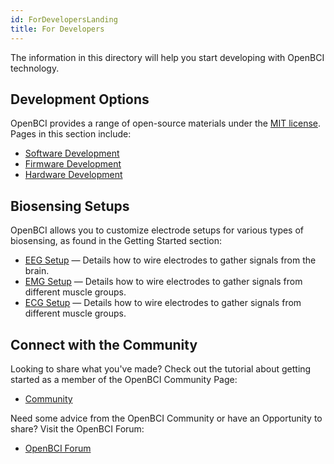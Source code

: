 ```yaml
---
id: ForDevelopersLanding
title: For Developers
---
```

The information in this directory will help you start developing with OpenBCI technology.

## Development Options

OpenBCI provides a range of open-source materials under the [MIT license](https://github.com/OpenBCI/OpenBCI_GUI/blob/master/LICENSE). Pages in this section include:

-   [Software Development](ForDevelopers/01-SoftwareDevelopment.md)
-   [Firmware Development](ForDevelopers/02-FirmwareDevelopment.md)
-   [Hardware Development](ForDevelopers/03-HardwareDevelopment.md)

## Biosensing Setups

OpenBCI allows you to customize electrode setups for various types of biosensing, as found in the Getting Started section:

-   [EEG Setup](GettingStarted/02-Biosensing-Setups/01-EEG-Setup.md) — Details how to wire electrodes to gather signals from the brain.
-   [EMG Setup](GettingStarted/02-Biosensing-Setups/02-EMG-Setup.md) — Details how to wire electrodes to gather signals from different muscle groups.
-   [ECG Setup](GettingStarted/02-Biosensing-Setups/03-ECG-Setup.md) — Details how to wire electrodes to gather signals from different muscle groups.

## Connect with the Community

Looking to share what you've made? Check out the tutorial about getting started as a member of the OpenBCI Community Page:

-   [Community](GettingStarted/03-Community/13-Community_Instructions.md)

Need some advice from the OpenBCI Community or have an Opportunity to share? Visit the OpenBCI Forum:

-   [OpenBCI Forum](https://openbci.com/forum)
